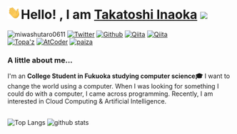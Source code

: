 <h1> <img src="https://raw.githubusercontent.com/ABSphreak/ABSphreak/master/gifs/Hi.gif" width="30px">Hello! , I am 
  <a href="https://github.com/takatoshiinaoka">Takatoshi Inaoka</a> 
  <img src="https://emojis.slackmojis.com/emojis/images/1531849430/4246/blob-sunglasses.gif?1531849430" width="30px">
</h1>

![miwashutaro0611](https://komarev.com/ghpvc/?username=miwashutaro0611)
[![Twitter](https://img.shields.io/twitter/follow/ibecomeigopera2?label=Twitter&logo=twitter&style=flat)](http://twitter.com/ibecomeigopera2)
[![Github](https://img.shields.io/github/followers/takatoshiinaoka?label=follow&logo=github&style=flat)](https://github.com/takatoshiinaoka)
[![Qiita](https://qiita-badge.apiapi.app/s/takatoshiinaoka/posts.svg)](http://qiita.com/takatoshiinaoka)
[![Qiita](https://qiita-badge.apiapi.app/s/takatoshiinaoka/contributions.svg)](http://qiita.com/takatoshiinaoka)
<br>
[![Topa'z](https://img.shields.io/badge/-topa'z-61dafb?&style=flat&logo=Moo&logoColor=555)](https://topaz.dev/users/8759a409a9b82455a083e5dfaa4f)
[![AtCoder](https://img.shields.io/badge/-AtCoder-333?&style=flat&logo=Academia&logoColor=555)](https://atcoder.jp/users/ricehill)
[![paiza](https://img.shields.io/badge/-paiza-93b636?&style=flat&logo=Planet&logoColor=555)](https://paiza.jp/works/mypage)
### A little about me... 
I'm an **College Student in Fukuoka studying computer science🎓** I want to change the world using a computer. When I was looking for something I could do with a computer, I came across programming. Recently, I am interested in Cloud Computing & Artificial Intelligence. 
<br/><br/>

<!--
- 🔭 I’m currently working on intern at <a href="https://www.alterbooth.com/" target="_blank" rel="noreferrer"> <img src="https://www.alterbooth.com/img/common/logo.png" alt="azure" width="80" height="20"/> </a>
- 🌱 I’m currently learning <a href="https://azure.microsoft.com/en-in/" target="_blank" rel="noreferrer"> <img src="https://www.vectorlogo.zone/logos/microsoft_azure/microsoft_azure-icon.svg" alt="azure" width="20" height="20"/> </a>
- 👯 I’m looking to collaborate on ...
- 🤔 I’m looking for help with ...
- 💬 Ask me about ...
- 📫 How to reach me: ...
- 😄 Pronouns: ...
- ⚡ Fun fact: ...
<br><br>
-->


<p align="left"> 
  <img alt="Top Langs" height="150px"  src="https://github-readme-stats.vercel.app/api/top-langs/?username=takatoshiinaoka&layout=compact&show_icons=true&theme=ocean_dark" />
  <img alt="github stats" height="150px" src="https://github-readme-stats.vercel.app/api?username=takatoshiinaoka&theme=ocean_dark&show_icons=ture" />
</p>
